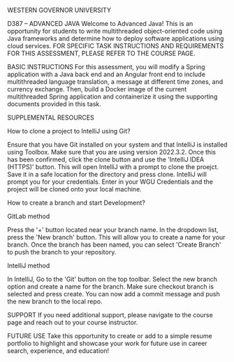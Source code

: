 WESTERN GOVERNOR UNIVERSITY

D387 – ADVANCED JAVA
Welcome to Advanced Java! This is an opportunity for students to write multithreaded object-oriented code using Java frameworks and determine how to deploy software applications using cloud services.
FOR SPECIFIC TASK INSTRUCTIONS AND REQUIREMENTS FOR THIS ASSESSMENT, PLEASE REFER TO THE COURSE PAGE.

BASIC INSTRUCTIONS
For this assessment, you will modify a Spring application with a Java back end and an Angular front end to include multithreaded language translation, a message at different time zones, and currency exchange. Then, build a Docker image of the current multithreaded Spring application and containerize it using the supporting documents provided in this task.

SUPPLEMENTAL RESOURCES

How to clone a project to IntelliJ using Git?


Ensure that you have Git installed on your system and that IntelliJ is installed using Toolbox. Make sure that you are using version 2022.3.2. Once this has been confirmed, click the clone button and use the 'IntelliJ IDEA (HTTPS)' button. This will open IntelliJ with a prompt to clone the proejct. Save it in a safe location for the directory and press clone. IntelliJ will prompt you for your credentials. Enter in your WGU Credentials and the project will be cloned onto your local machine.


How to create a branch and start Development?


GitLab method


Press the '+' button located near your branch name. In the dropdown list, press the 'New branch' button. This will allow you to create a name for your branch. Once the branch has been named, you can select 'Create Branch' to push the branch to your repository.


IntelliJ method


In IntelliJ, Go to the 'Git' button on the top toolbar. Select the new branch option and create a name for the branch. Make sure checkout branch is selected and press create. You can now add a commit message and push the new branch to the local repo.


SUPPORT
If you need additional support, please navigate to the course page and reach out to your course instructor.

FUTURE USE
Take this opportunity to create or add to a simple resume portfolio to highlight and showcase your work for future use in career search, experience, and education!

